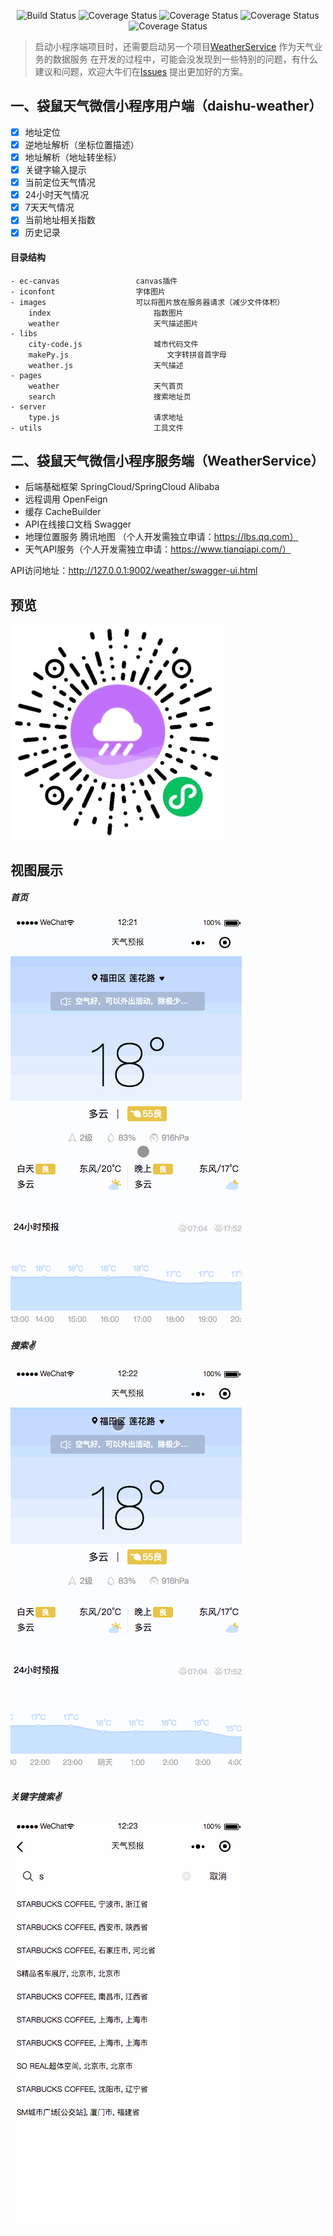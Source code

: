  <p align="center">
   <img src="https://img.shields.io/badge/JDK-1.8+-green.svg" alt="Build Status">
   <img src="https://img.shields.io/badge/Spring%20Cloud%20Alibaba-2.2.2.RELEAS-blue.svg" alt="Coverage Status">
   <img src="https://img.shields.io/badge/Spring%20Cloud-Hoxton.SR1-blue.svg" alt="Coverage Status">
   <img src="https://img.shields.io/badge/SpringBoot-2.3.7.RELEASE-brightgreen" alt="Coverage Status">
   <img src="https://img.shields.io/badge/Swagger-2.10.5-brightgreen" alt="Coverage Status">
 </p> 
 
> 启动小程序端项目时，还需要启动另一个项目[WeatherService](https://github.com/yundianzixun/daishu-service/tree/main/WeatherService) 作为天气业务的数据服务
> 在开发的过程中，可能会没发现到一些特别的问题，有什么建议和问题，欢迎大牛们在[Issues](https://github.com/yundianzixun/daishu-service/issues) 提出更加好的方案。


## 一、袋鼠天气微信小程序用户端（daishu-weather）
- [x]  地址定位
- [x]  逆地址解析（坐标位置描述）
- [x]  地址解析（地址转坐标）
- [x]  关键字输入提示
- [x]  当前定位天气情况
- [x]  24小时天气情况
- [x]  7天天气情况
- [x]  当前地址相关指数
- [x]  历史记录

#### 目录结构
```
- ec-canvas                 canvas插件
- iconfont                  字体图片
- images                    可以将图片放在服务器请求（减少文件体积）
    index                       指数图片
    weather                     天气描述图片
- libs                      
    city-code.js                城市代码文件
    makePy.js                      文字转拼音首字母
    weather.js                  天气描述
- pages
    weather                     天气首页
    search                      搜索地址页
- server
    type.js                     请求地址
- utils                         工具文件
```

## 二、袋鼠天气微信小程序服务端（WeatherService）
* 后端基础框架 SpringCloud/SpringCloud Alibaba
* 远程调用 OpenFeign
* 缓存 CacheBuilder
* API在线接口文档 Swagger
* 地理位置服务 腾讯地图 （个人开发需独立申请：https://lbs.qq.com）
* 天气API服务（个人开发需独立申请：https://www.tianqiapi.com/）

API访问地址：http://127.0.0.1:9002/weather/swagger-ui.html

## 预览
<img src="https://github.com/yundianzixun/daishu-service/blob/main/daishu-weather/gif/qr_code.jpg"/>


## 视图展示
##### 首页
<img src="https://github.com/yundianzixun/daishu-service/blob/main/daishu-weather/gif/home.gif"/>

##### 搜索✌️
<img src="https://github.com/yundianzixun/daishu-service/blob/main/daishu-weather/gif/search.gif"/>


##### 关键字搜索✌️
<img src="https://github.com/yundianzixun/daishu-service/blob/main/daishu-weather/gif/search2.gif"/>
